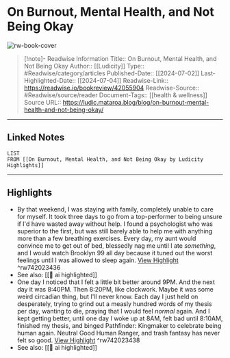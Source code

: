# On Burnout, Mental Health, and Not Being Okay

![rw-book-cover](https://readwise-assets.s3.amazonaws.com/static/images/article1.be68295a7e40.png)
<br>
>[!note]- Readwise Information
>Title:: On Burnout, Mental Health, and Not Being Okay
>Author:: [[Ludicity]]
>Type:: #Readwise/category/articles
>Published-Date:: [[2024-07-02]]
>Last-Highlighted-Date:: [[2024-07-04]]
>Readwise-Link:: https://readwise.io/bookreview/42055904
>Readwise-Source:: #Readwise/source/reader
>Document-Tags:: [[health & wellness]] 
>Source URL:: https://ludic.mataroa.blog/blog/on-burnout-mental-health-and-not-being-okay/
--- 

## Linked Notes
```dataview
LIST
FROM [[On Burnout, Mental Health, and Not Being Okay by Ludicity Highlights]]
```

---

## Highlights
- By that weekend, I was staying with family, completely unable to care for myself. It took three days to go from a top-performer to being unsure if I'd have wasted away without help. I found a psychologist who was superior to the first, but was still barely able to help me with anything more than a few breathing exercises. Every day, my aunt would convince me to get out of bed, blessedly nag me until I ate *something*, and I would watch Brooklyn 99 all day because it tuned out the worst feelings until I was allowed to sleep again. [View Highlight](https://readwise.io/open/742023436) ^rw742023436 
- See also: [[👻 ai highlighted]] 
- One day I noticed that I felt a little bit better around 9PM. And the next day it was 8:40PM. Then 8:20PM, like clockwork. Maybe it was some weird circadian thing, but I'll never know. Each day I just held on desperately, trying to grind out a measly hundred words of my thesis per day, wanting to die, praying that I would feel *normal* again. And I kept getting better, until one day I woke up at 8AM, felt bad until 8:10AM, finished my thesis, and binged Pathfinder: Kingmaker to celebrate being human again. Neutral Good Human Ranger, and trash fantasy has never felt so good. [View Highlight](https://readwise.io/open/742023438) ^rw742023438 
- See also: [[👻 ai highlighted]] 
